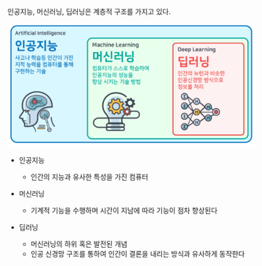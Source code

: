 인공지능, 머신러닝, 딥러닝은 계층적 구조를 가지고 있다.


![ai](../../image/0.ai.png)

* 인공지능
  - 인간의 지능과 유사한 특성을 가진 컴퓨터
  
* 머신러닝
  - 기계적 기능을 수행하며 시간이 지남에 따라 기능이 점차 향상된다
  
* 딥러닝
  - 머신러닝의 하위 혹은 발전된 개념
  - 인공 신경망 구조를 통하여 인간이 결론을 내리는 방식과 유사하게 동작한다
